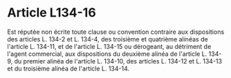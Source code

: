 # Article L134-16

Est réputée non écrite toute clause ou convention contraire aux dispositions des articles L. 134-2 et L. 134-4, des troisième et quatrième alinéas de l'article L. 134-11, et de l'article L. 134-15 ou dérogeant, au détriment de l'agent commercial, aux dispositions du deuxième alinéa de l'article L. 134-9, du premier alinéa de l'article L. 134-10, des articles L. 134-12 et L. 134-13 et du troisième alinéa de l'article L. 134-14.
